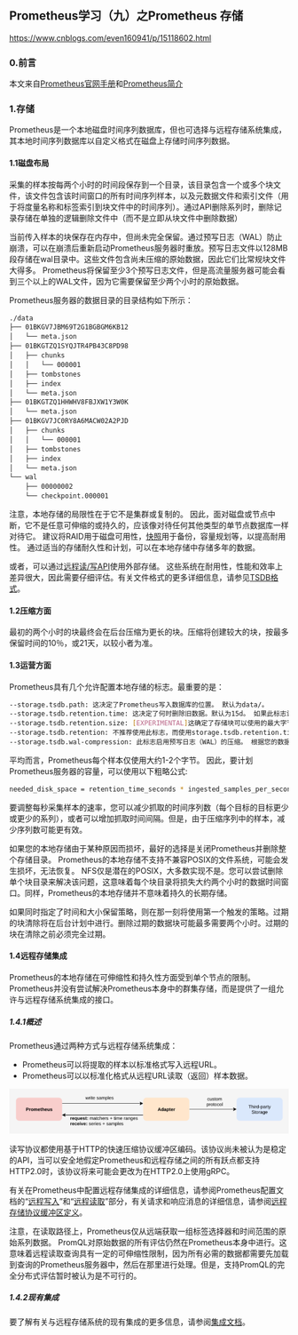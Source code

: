 ## Prometheus学习（九）之Prometheus 存储
https://www.cnblogs.com/even160941/p/15118602.html

### 0.前言


本文来自[Prometheus官网手册](https://prometheus.io/docs/introduction/first_steps/ "Prometheus官网手册")和[Prometheus简介](https://prometheus.fuckcloudnative.io/ "Prometheus简介")


### 1.存储


Prometheus是一个本地磁盘时间序列数据库，但也可选择与远程存储系统集成，其本地时间序列数据库以自定义格式在磁盘上存储时间序列数据。


#### 1.1磁盘布局


采集的样本按每两个小时的时间段保存到一个目录，该目录包含一个或多个块文件，该文件包含该时间窗口的所有时间序列样本，以及元数据文件和索引文件（用于将度量名称和标签索引到块文件中的时间序列）。通过API删除系列时，删除记录存储在单独的逻辑删除文件中（而不是立即从块文件中删除数据）


当前传入样本的块保存在内存中，但尚未完全保留。通过预写日志（WAL）防止崩溃，可以在崩溃后重新启动Prometheus服务器时重放。预写日志文件以128MB段存储在wal目录中。这些文件包含尚未压缩的原始数据，因此它们比常规块文件大得多。 Prometheus将保留至少3个预写日志文件，但是高流量服务器可能会看到三个以上的WAL文件，因为它需要保留至少两个小时的原始数据。


Prometheus服务器的数据目录的目录结构如下所示：


```sh
./data
├── 01BKGV7JBM69T2G1BGBGM6KB12
│   └── meta.json
├── 01BKGTZQ1SYQJTR4PB43C8PD98
│   ├── chunks
│   │   └── 000001
│   ├── tombstones
│   ├── index
│   └── meta.json
├── 01BKGTZQ1HHWHV8FBJXW1Y3W0K
│   └── meta.json
├── 01BKGV7JC0RY8A6MACW02A2PJD
│   ├── chunks
│   │   └── 000001
│   ├── tombstones
│   ├── index
│   └── meta.json
└── wal
    ├── 00000002
    └── checkpoint.000001

```


注意，本地存储的局限性在于它不是集群或复制的。 因此，面对磁盘或节点中断，它不是任意可伸缩的或持久的，应该像对待任何其他类型的单节点数据库一样对待它。 建议将RAID用于磁盘可用性，[快照](https://prometheus.io/docs/prometheus/latest/querying/api/#snapshot "快照")用于备份，容量规划等，以提高耐用性。 通过适当的存储耐久性和计划，可以在本地存储中存储多年的数据。


或者，可以通过[远程读/写API](https://prometheus.io/docs/operating/integrations/#remote-endpoints-and-storage "远程读/写API")使用外部存储。 这些系统在耐用性，性能和效率上差异很大，因此需要仔细评估。有关文件格式的更多详细信息，请参见[TSDB格式](https://github.com/prometheus/prometheus/blob/main/tsdb/docs/format/README.md "TSDB格式")。


#### 1.2压缩方面


最初的两个小时的块最终会在后台压缩为更长的块。压缩将创建较大的块，按最多保留时间的10％，或21天，以较小者为准。


#### 1.3运营方面


Prometheus具有几个允许配置本地存储的标志。最重要的是：


```sh
--storage.tsdb.path: 这决定了Prometheus写入数据库的位置。 默认为data/。
--storage.tsdb.retention.time: 这决定了何时删除旧数据。默认为15d。 如果此标志设置为默认值以外的任何值，则覆盖storage.tsdb.retention。
--storage.tsdb.retention.size: [EXPERIMENTAL]这确定了存储块可以使用的最大字节数（请注意，这不包括WAL大小，这可能很大）。 最早的数据将被删除。默认为0或禁用。 此标志是实验性的，可以在将来的版本中进行更改。支持的单位: KB，MB，GB，PB。 例如: "512MB"
--storage.tsdb.retention: 不推荐使用此标志，而使用storage.tsdb.retention.time。
--storage.tsdb.wal-compression: 此标志启用预写日志（WAL）的压缩。 根据您的数据，您可以预期WAL大小将减少一半，而额外的CPU负载却很少。 请注意，如果启用此标志，然后将Prometheus降级到2.11.0以下的版本，则您将需要删除WAL，因为它将不可读。

```


平均而言，Prometheus每个样本仅使用大约1-2个字节。 因此，要计划Prometheus服务器的容量，可以使用以下粗略公式:


```sh
needed_disk_space = retention_time_seconds * ingested_samples_per_second * bytes_per_sample

```


要调整每秒采集样本的速率，您可以减少抓取的时间序列数（每个目标的目标更少或更少的系列），或者可以增加抓取时间间隔。但是，由于压缩序列中的样本，减少序列数可能更有效。


如果您的本地存储由于某种原因而损坏，最好的选择是关闭Prometheus并删除整个存储目录。 Prometheus的本地存储不支持不兼容POSIX的文件系统，可能会发生损坏，无法恢复。 NFS仅是潜在的POSIX，大多数实现不是。您可以尝试删除单个块目录来解决该问题，这意味着每个块目录将损失大约两个小时的数据时间窗口。同样，Prometheus的本地存储并不意味着持久的长期存储。


如果同时指定了时间和大小保留策略，则在那一刻将使用第一个触发的策略。过期的块清除将在后台计划中进行。删除过期的数据块可能最多需要两个小时。过期的块在清除之前必须完全过期。


#### 1.4远程存储集成


Prometheus的本地存储在可伸缩性和持久性方面受到单个节点的限制。 Prometheus并没有尝试解决Prometheus本身中的群集存储，而是提供了一组允许与远程存储系统集成的接口。


##### 1.4.1概述


Prometheus通过两种方式与远程存储系统集成：


* Prometheus可以将提取的样本以标准格式写入远程URL。    
* Prometheus可以以标准化格式从远程URL读取（返回）样本数据。


![](assets/c0590fc9f3998f642810179fce194d57.png)


读写协议都使用基于HTTP的快速压缩协议缓冲区编码。该协议尚未被认为是稳定的API，当可以安全地假定Prometheus和远程存储之间的所有跃点都支持HTTP2.0时，该协议将来可能会更改为在HTTP2.0上使用gRPC。


有关在Prometheus中配置远程存储集成的详细信息，请参阅Prometheus配置文档的“[远程写入](https://prometheus.io/docs/prometheus/latest/configuration/configuration/#remote_write "远程写入")”和“[远程读取](https://prometheus.io/docs/prometheus/latest/configuration/configuration/#remote_read "远程读取")”部分，有关请求和响应消息的详细信息，请参阅[远程存储协议缓冲区定义](https://github.com/prometheus/prometheus/blob/main/prompb/remote.proto "远程存储协议缓冲区定义")。


注意，在读取路径上，Prometheus仅从远端获取一组标签选择器和时间范围的原始系列数据。 PromQL对原始数据的所有评估仍然在Prometheus本身中进行。这意味着远程读取查询具有一定的可伸缩性限制，因为所有必需的数据都需要先加载到查询的Prometheus服务器中，然后在那里进行处理。但是，支持PromQL的完全分布式评估暂时被认为是不可行的。


##### 1.4.2现有集成


要了解有关与远程存储系统的现有集成的更多信息，请参阅[集成文档](https://prometheus.io/docs/operating/integrations/#remote-endpoints-and-storage "集成文档")。

